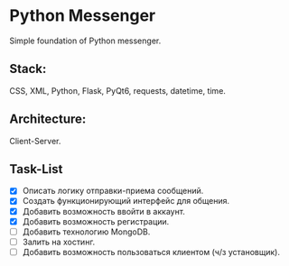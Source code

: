 # Python Messenger
Simple foundation of Python messenger.

## Stack: 
CSS, XML, Python, Flask, PyQt6, requests, datetime, time.

## Architecture: 
Client-Server.

## Task-List
- [X] Описать логику отправки-приема сообщений.
- [X] Создать функционирующий интерфейс для общения.
- [X] Добавить возможность ввойти в аккаунт.
- [X] Добавить возможность регистрации.
- [ ] Добавить технологию MongoDB.
- [ ] Залить на хостинг.
- [ ] Добавить возможность пользоваться клиентом (ч/з установщик).
